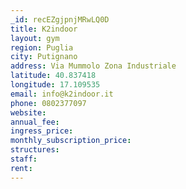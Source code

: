 ```yaml
---
_id: recEZgjpnjMRwLQ0D
title: K2indoor
layout: gym
region: Puglia
city: Putignano
address: Via Mummolo Zona Industriale
latitude: 40.837418
longitude: 17.109535
email: info@k2indoor.it
phone: 0802377097
website: 
annual_fee: 
ingress_price: 
monthly_subscription_price: 
structures: 
staff: 
rent: 
---
```


